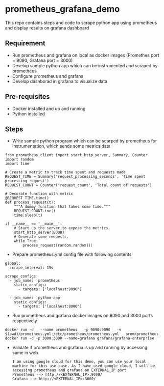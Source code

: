 # prometheus_grafana_demo
This repo contains steps and code to scrape python app using prometheus and display results on grafana dashboard

## Requirement
- Run prometheus and grafana on local as docker images (Promethes port = 9090, Grafana port = 3000)
- Develop sample python app which can be instrumented and scraped by prometheus
- Configure prometheus and grafana
- Develop dashborad in grafana to visualize data

## Pre-requisites
- Docker installed and up and running
- Python installed

## Steps
- Write sample python program which can be scarped by prometheus for instrumentation, which sends some metrics data

```
from prometheus_client import start_http_server, Summary, Counter
import random
import time

# Create a metric to track time spent and requests made
REQUEST_TIME = Summary('request_processing_seconds', 'Time spent processing request')
REQUEST_COUNT = Counter('request_count', 'Total count of requests')

# Decorate function with metric
@REQUEST_TIME.time()
def process_request(t):
    """A dummy function that takes some time."""
    REQUEST_COUNT.inc()
    time.sleep(t)

if __name__ == '__main__':
    # Start up the server to expose the metrics.
    start_http_server(8000)
    # Generate some requests.
    while True:
        process_request(random.random())
```
- Prepare prometheus.yml config file with following contents

```
global:
  scrape_interval: 15s

scrape_configs:
  - job_name: 'prometheus'
    static_configs:
      - targets: ['localhost:9090']

  - job_name: 'python-app'
    static_configs:
      - targets: ['localhost:8000']
```
- Run prometheus and grafana docker images on 9090 and 3000 ports respectively

```
docker run -d   --name prometheus   -p 9090:9090   -v $(pwd)/prometheus.yml:/etc/prometheus/prometheus.yml   prom/prometheus
docker run -d -p 3000:3000 --name=grafana grafana/grafana-enterprise
```
- Validate if prometheus and grafana is up and running by accessing same in web
  ```
  I am using google cloud for this demo, you can use your local machine for this use-case. As I have used google cloud, I will be accessing prometheus and grafana on EXTERNAL_IP port
  Prometheus --> http://<EXTERNAL_IP>:9090/
  Grafana --> http://<EXTERNAL_IP>:3000/
  ```



 

